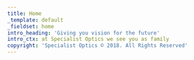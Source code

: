 ```yaml
---
title: Home
_template: default
_fieldset: home
intro_heading: 'Giving you vision for the future'
intro_ctx: at Specialist Optics we see you as family
copyright: 'Specialist Optics © 2018. All Rights Reserved'
---
```




























